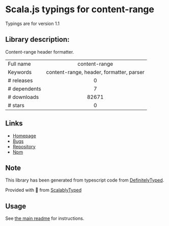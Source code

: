 
# Scala.js typings for content-range

Typings are for version 1.1

## Library description:
Content-range header formatter.

|                    |                 |
| ------------------ | :-------------: |
| Full name          | content-range |
| Keywords           | content-range, header, formatter, parser |
| # releases         | 0 |
| # dependents       | 7 |
| # downloads        | 82671 |
| # stars            | 0 |

## Links
- [Homepage](https://github.com/neoziro/content-range)
- [Bugs](https://github.com/neoziro/content-range/issues)
- [Repository](https://github.com/neoziro/content-range)
- [Npm](https://www.npmjs.com/package/content-range)
    


## Note
This library has been generated from typescript code from [DefinitelyTyped](https://definitelytyped.org).

Provided with :purple_heart: from [ScalablyTyped](https://github.com/oyvindberg/ScalablyTyped)

## Usage
See [the main readme](../../readme.md) for instructions.


